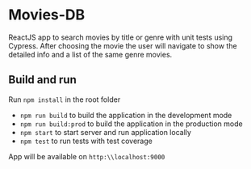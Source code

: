 # Movies-DB

ReactJS app to search movies by title or genre with unit tests using Cypress.
After choosing the movie the user will navigate to show the detailed info and a list of the same genre movies.

## Build and run

Run `npm install` in the root folder

* `npm run build` to build the application in the development mode
* `npm run build:prod` to build the application in the production mode
* `npm start` to start server and run application locally
* `npm test` to run tests with test coverage

App will be available on `http:\\localhost:9000`
